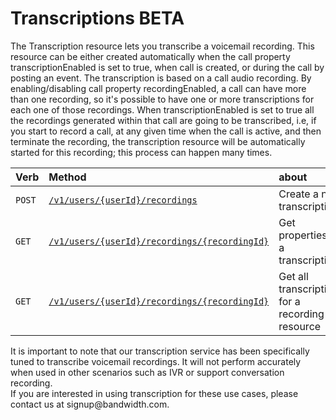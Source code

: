 # Transcriptions BETA
The Transcription resource lets you transcribe a voicemail recording. This resource can be either created automatically when the call property transcriptionEnabled is set to true, when call is created, or during the call by posting an event. The transcription is based on a call audio recording. By enabling/disabling call property recordingEnabled, a call can have more than one recording, so it's possible to have one or more transcriptions for each one of those recordings. When transcriptionEnabled is set to true all the recordings generated within that call are going to be transcribed, i.e, if you start to record a call, at any given time when the call is active, and then terminate the recording, the transcription resource will be automatically started for this recording; this process can happen many times.

| Verb                           | Method                                                                               | about                                           |
|:-------------------------------|:-------------------------------------------------------------------------------------|:------------------------------------------------|
| <code class="post">POST</code> | [`/v1/users/{userId}/recordings`](postTranscriptions.md)                             | Create a new transcription                      |
| <code class="get">GET</code>   | [`/v1/users/{userId}/recordings/{recordingId}`](getTranscriptions.md)                | Get properties for a transcription              |
| <code class="get">GET</code>   | [`/v1/users/{userId}/recordings/{recordingId}`](getTranscriptionsTranscriptionId.md) | Get all transcriptions for a recording resource |


<aside class="alert general">
It is important to note that our transcription service has been specifically tuned to transcribe voicemail recordings. It will not perform accurately when used in other scenarios such as IVR or support conversation recording.
</aside>

<aside class="alert success">
If you are interested in using transcription for these use cases, please contact us at signup@bandwidth.com.
</aside>
